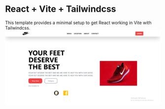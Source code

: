 # React + Vite + Tailwindcss

This template provides a minimal setup to get React working in Vite with Tailwindcss.
![Logo](./src/readmeImage.PNG)
